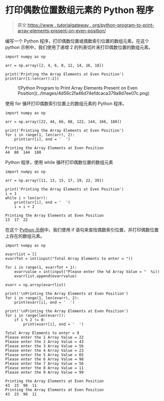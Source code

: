 # 打印偶数位置数组元素的 Python 程序

> 原文:[https://www . tutorialgateway . org/python-program-to-print-array-elements-present-on-even-position/](https://www.tutorialgateway.org/python-program-to-print-array-elements-present-on-even-position/)

编写一个 Python 程序，打印偶数位置或偶数索引位置的数组元素。在这个 python 示例中，我们使用了递增 2 的列表切片来打印偶数位置的数组元素。

```
import numpy as np

arr = np.array([2, 4, 6, 8, 12, 14, 16, 18])

print('Printing the Array Elements at Even Position')
print(arr[1:len(arr):2])
```

<figure class="wp-block-image size-large">![Python Program to Print Array Elements Present on Even Position](../Images/4d56c2fa46d74efdcaca379a8d7ee07c.png)</figure>

使用 for 循环打印偶数索引位置上的数组元素的 Python 程序。

```
import numpy as np

arr = np.array([22, 44, 66, 88, 122, 144, 166, 188])

print('Printing the Array Elements at Even Position')
for i in range(1, len(arr), 2):
    print(arr[i], end = '  ')
```

```
Printing the Array Elements at Even Position
44  88  144  188 
```

Python 程序，使用 while 循环打印偶数位置的数组元素

```
import numpy as np

arr = np.array([11, 13, 15, 17, 19, 22, 39])

print('Printing the Array Elements at Even Position')
i = 1
while i < len(arr):
    print(arr[i], end = '  ')
    i = i + 2
```

```
Printing the Array Elements at Even Position
13  17  22 
```

在这个 [Python 示例](https://www.tutorialgateway.org/python-programming-examples/)中，我们使用 if 语句来查找偶数索引位置，并打印偶数位置上存在的数组元素。

```
import numpy as np

evarrlist = []
evarrTot = int(input("Total Array Elements to enter = "))

for i in range(1, evarrTot + 1):
    evarrvalue = int(input("Please enter the %d Array Value = "  %i))
    evarrlist.append(evarrvalue)

evarr = np.array(evarrlist)

print('\nPrinting the Array Elements at Even Position')
for i in range(1, len(evarr), 2):
    print(evarr[i], end = '  ')

print('\nPrinting the Array Elements at Even Position')
for i in range(len(evarr)):
    if i % 2 != 0:
        print(evarr[i], end = '  ')
```

```
Total Array Elements to enter = 9
Please enter the 1 Array Value = 22
Please enter the 2 Array Value = 43
Please enter the 3 Array Value = 56
Please enter the 4 Array Value = 23
Please enter the 5 Array Value = 65
Please enter the 6 Array Value = 98
Please enter the 7 Array Value = 56
Please enter the 8 Array Value = 11
Please enter the 9 Array Value = 99

Printing the Array Elements at Even Position
43  23  98  11  
Printing the Array Elements at Even Position
43  23  98  11 
```